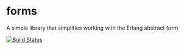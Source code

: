 forms
=====

A simple library that simplifies working with the Erlang abstract form

[![Build Status](https://travis-ci.org/efcasado/forms.svg?branch=master)](https://travis-ci.org/efcasado/forms)
